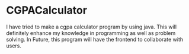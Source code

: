 # CGPACalculator
I have tried to make a cgpa calculator program by using java.
This will definitely enhance my knowledge in programming as well as problem solving.
In Future, this program will have the frontend to collaborate with users.
